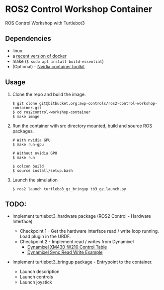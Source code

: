 # ROS2 Control Workshop Container

ROS Control Workshop with Turtlebot3

## Dependencies
* linux
* a [recent version of docker](https://docs.docker.com/engine/install/ubuntu/)
* make (`$ sudo apt install build-essential`)
* (Optional) - [Nvidia container toolkit](https://docs.nvidia.com/datacenter/cloud-native/container-toolkit/install-guide.html#installing-on-ubuntu-and-debian)

## Usage
1. Clone the repo and build the image.

    ```
    $ git clone git@bitbucket.org:awp-controls/ros2-control-workshop-container.git
    $ cd ros2control-workshop-container
    $ make image
    ```

2. Run the container with src directory mounted, build and source ROS packages.

    ```
    # With nvidia GPU
    $ make run-gpu

    # Without nvidia GPU
    $ make run

    $ colcon build
    $ source install/setup.bash
    ```

3. Launch the simulation

    ```
    $ ros2 launch turtlebo3_gz_bringup tb3_gz.launch.py 
    ```

## TODO:

* Implement turtlebot3_hardware package (ROS2 Control - Hardware Interface)
    * Checkpoint 1 - Get the hardware interface read / write loop running. Load plugin in the URDF.
    * Checkpoint 2 - Implement read / writes from Dynamixel
        * [Dynamixel XM430-W210 Control Table](https://emanual.robotis.com/docs/en/dxl/x/xm430-w210/)
        * [Dynamixel Sync Read Write Example](https://github.com/ROBOTIS-GIT/DynamixelSDK/blob/main/c%2B%2B/example/protocol2.0/sync_read_write/sync_read_write.cpp)

* Implement turtlebot3_bringup package - Entrypoint to the container.
    * Launch description
    * Launch controls
    * Launch joystick

